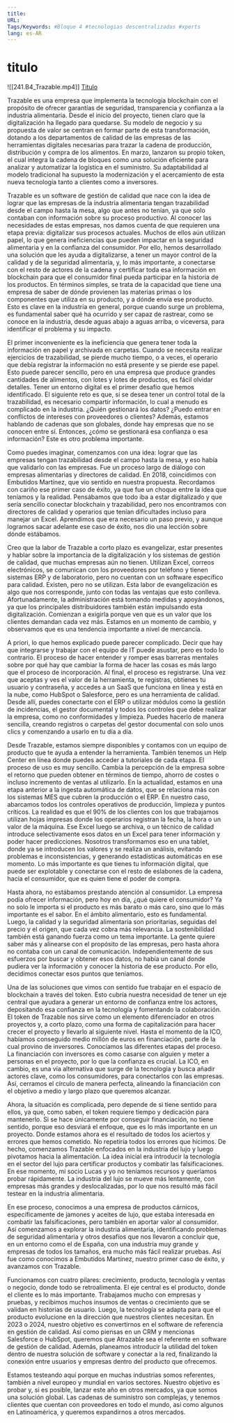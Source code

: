 ```yaml
---
title: 
URL: 
Tags/Keywords: #Bloque 4 #tecnologias descentralizadas #xperts
lang: es-AR
---
```

# titulo
![[241.B4_Trazable.mp4]]
[Titulo](URL)

Trazable es una empresa que implementa la tecnología blockchain con el propósito de ofrecer garantías de seguridad, transparencia y confianza a la industria alimentaria. Desde el inicio del proyecto, tienen claro que la digitalización ha llegado para quedarse. Su modelo de negocio y su propuesta de valor se centran en formar parte de esta transformación, dotando a los departamentos de calidad de las empresas de las herramientas digitales necesarias para trazar la cadena de producción, distribución y compra de los alimentos. En marzo, lanzaron su propio token, el cual integra la cadena de bloques como una solución eficiente para analizar y automatizar la logística en el suministro. Su adaptabilidad al modelo tradicional ha supuesto la modernización y el acercamiento de esta nueva tecnología tanto a clientes como a inversores.

Trazable es un software de gestión de calidad que nace con la idea de lograr que las empresas de la industria alimentaria tengan trazabilidad desde el campo hasta la mesa, algo que antes no tenían, ya que solo contaban con información sobre su proceso productivo. Al conocer las necesidades de estas empresas, nos damos cuenta de que requieren una etapa previa: digitalizar sus procesos actuales. Muchos de ellos aún utilizan papel, lo que genera ineficiencias que pueden impactar en la seguridad alimentaria y en la confianza del consumidor. Por ello, hemos desarrollado una solución que les ayuda a digitalizarse, a tener un mayor control de la calidad y de la seguridad alimentaria, y, lo más importante, a conectarse con el resto de actores de la cadena y certificar toda esa información en blockchain para que el consumidor final pueda participar en la historia de los productos. En términos simples, se trata de la capacidad que tiene una empresa de saber de dónde provienen las materias primas o los componentes que utiliza en su producto, y a dónde envía ese producto. Esto es clave en la industria en general, porque cuando surge un problema, es fundamental saber qué ha ocurrido y ser capaz de rastrear, como se conoce en la industria, desde aguas abajo a aguas arriba, o viceversa, para identificar el problema y su impacto.

El primer inconveniente es la ineficiencia que genera tener toda la información en papel y archivada en carpetas. Cuando se necesita realizar ejercicios de trazabilidad, se pierde mucho tiempo, o a veces, el operario que debía registrar la información no está presente y se pierde ese papel. Esto puede parecer sencillo, pero en una empresa que produce grandes cantidades de alimentos, con lotes y lotes de productos, es fácil olvidar detalles. Tener un entorno digital es el primer desafío que hemos identificado. El siguiente reto es que, si se desea tener un control total de la trazabilidad, es necesario compartir información, lo cual a menudo es complicado en la industria. ¿Quién gestionará los datos? ¿Puedo entrar en conflictos de intereses con proveedores o clientes? Además, estamos hablando de cadenas que son globales, donde hay empresas que no se conocen entre sí. Entonces, ¿cómo se gestionará esa confianza o esa información? Este es otro problema importante.

Como puedes imaginar, comenzamos con una idea: lograr que las empresas tengan trazabilidad desde el campo hasta la mesa, y eso había que validarlo con las empresas. Fue un proceso largo de diálogo con empresas alimentarias y directores de calidad. En 2018, coincidimos con Embutidos Martínez, que vio sentido en nuestra propuesta. Recordamos con cariño ese primer caso de éxito, ya que fue un choque entre la idea que teníamos y la realidad. Pensábamos que todo iba a estar digitalizado y que sería sencillo conectar blockchain y trazabilidad, pero nos encontramos con directores de calidad y operarios que tenían dificultades incluso para manejar un Excel. Aprendimos que era necesario un paso previo, y aunque logramos sacar adelante ese caso de éxito, nos dio una lección sobre dónde estábamos.

Creo que la labor de Trazable a corto plazo es evangelizar, estar presentes y hablar sobre la importancia de la digitalización y los sistemas de gestión de calidad, que muchas empresas aún no tienen. Utilizan Excel, correos electrónicos, se comunican con los proveedores por teléfono y tienen sistemas ERP y de laboratorio, pero no cuentan con un software específico para calidad. Existen, pero no se utilizan. Esta labor de evangelización es algo que nos corresponde, junto con todas las ventajas que esto conlleva. Afortunadamente, la administración está tomando medidas y apoyándonos, ya que los principales distribuidores también están impulsando esta digitalización. Comienzan a exigirla porque ven que es un valor que los clientes demandan cada vez más. Estamos en un momento de cambio, y observamos que es una tendencia importante a nivel de mercancía.

A priori, lo que hemos explicado puede parecer complicado. Decir que hay que integrarse y trabajar con el equipo de IT puede asustar, pero es todo lo contrario. El proceso de hacer entender y romper esas barreras mentales sobre por qué hay que cambiar la forma de hacer las cosas es más largo que el proceso de incorporación. Al final, el proceso es registrarse. Una vez que aceptas y ves el valor de la herramienta, te registras, obtienes tu usuario y contraseña, y accedes a un SaaS que funciona en línea y está en la nube, como HubSpot o Salesforce, pero es una herramienta de calidad. Desde allí, puedes conectarte con el ERP o utilizar módulos como la gestión de incidencias, el gestor documental y todos los controles que debe realizar la empresa, como no conformidades y limpieza. Puedes hacerlo de manera sencilla, creando registros o carpetas del gestor documental con solo unos clics y comenzando a usarlo en tu día a día.

Desde Trazable, estamos siempre disponibles y contamos con un equipo de producto que te ayuda a entender la herramienta. También tenemos un Help Center en línea donde puedes acceder a tutoriales de cada etapa. El proceso de uso es muy sencillo. Cambia la percepción de la empresa sobre el retorno que pueden obtener en términos de tiempo, ahorro de costes o incluso incremento de ventas al utilizarlo. En la actualidad, estamos en una etapa anterior a la ingesta automática de datos, que se relaciona más con los sistemas MES que cubren la producción o el ERP. En nuestro caso, abarcamos todos los controles operativos de producción, limpieza y puntos críticos. La realidad es que el 90% de los clientes con los que trabajamos utilizan hojas impresas donde los operarios registran la fecha, la hora o un valor de la máquina. Ese Excel luego se archiva, o un técnico de calidad introduce selectivamente esos datos en un Excel para tener información y poder hacer predicciones. Nosotros transformamos eso en una tablet, donde ya se introducen los valores y se realiza un análisis, evitando problemas e inconsistencias, y generando estadísticas automáticas en ese momento. Lo más importante es que tienes tu información digital, que puede ser explotable y conectarse con el resto de eslabones de la cadena, hacia el consumidor, que es quien tiene el poder de compra.

Hasta ahora, no estábamos prestando atención al consumidor. La empresa podía ofrecer información, pero hoy en día, ¿qué quiere el consumidor? Ya no solo le importa si el producto es más barato o más caro, sino que lo más importante es el sabor. En el ámbito alimentario, esto es fundamental. Luego, la calidad y la seguridad alimentaria son prioritarias, seguidas del precio y el origen, que cada vez cobra más relevancia. La sostenibilidad también está ganando fuerza como un tema importante. La gente quiere saber más y alinearse con el propósito de las empresas, pero hasta ahora no contaba con un canal de comunicación. Independientemente de sus esfuerzos por buscar y obtener esos datos, no había un canal donde pudiera ver la información y conocer la historia de ese producto. Por ello, decidimos conectar esos puntos que teníamos.

Una de las soluciones que vimos con sentido fue trabajar en el espacio de blockchain a través del token. Esto cubría nuestra necesidad de tener un eje central que ayudara a generar un entorno de confianza entre los actores, depositando esa confianza en la tecnología y fomentando la colaboración. El token de Trazable nos sirve como un elemento diferenciador en otros proyectos y, a corto plazo, como una forma de capitalización para hacer crecer el proyecto y llevarlo al siguiente nivel. Hasta el momento de la ICO, habíamos conseguido medio millón de euros en financiación, parte de la cual provino de inversores. Conocíamos las diferentes etapas del proceso. La financiación con inversores es como casarse con alguien y meter a personas en el proyecto, por lo que la confianza es crucial. La ICO, en cambio, es una vía alternativa que surge de la tecnología y busca añadir actores clave, como los consumidores, para conectarlos con las empresas. Así, cerramos el círculo de manera perfecta, alineando la financiación con el objetivo a medio y largo plazo que queremos alcanzar.

Ahora, la situación es complicada, pero depende de si tiene sentido para ellos, ya que, como saben, el token requiere tiempo y dedicación para mantenerlo. Si se hace únicamente por conseguir financiación, no tiene sentido, porque eso desviará el enfoque, que es lo más importante en un proyecto. Donde estamos ahora es el resultado de todos los aciertos y errores que hemos cometido. No repetiría todos los errores que hicimos. De hecho, comenzamos Trazable enfocados en la industria del lujo y luego pivotamos hacia la alimentación. La idea inicial era introducir la tecnología en el sector del lujo para certificar productos y combatir las falsificaciones. En ese momento, mi socio Lucas y yo no teníamos recursos y queríamos probar rápidamente. La industria del lujo se mueve más lentamente, con empresas más grandes y deslocalizadas, por lo que nos resultó más fácil testear en la industria alimentaria.

En ese proceso, conocimos a una empresa de productos cárnicos, específicamente de jamones y aceites de lujo, que estaba interesada en combatir las falsificaciones, pero también en aportar valor al consumidor. Así comenzamos a explorar la industria alimentaria, identificando problemas de seguridad alimentaria y otros desafíos que nos llevaron a concluir que, en un entorno como el de España, con una industria muy grande y empresas de todos los tamaños, era mucho más fácil realizar pruebas. Así fue como conocimos a Embutidos Martínez, nuestro primer caso de éxito, y avanzamos con Trazable.

Funcionamos con cuatro pilares: crecimiento, producto, tecnología y ventas o negocio, donde todo se retroalimenta. El eje central es el producto, donde el cliente es lo más importante. Trabajamos mucho con empresas y pruebas, y recibimos muchos insumos de ventas o crecimiento que se validan en historias de usuario. Luego, la tecnología se adapta para que el producto evolucione en la dirección que nuestros clientes necesitan. En 2023 o 2024, nuestro objetivo es convertirnos en el software de referencia en gestión de calidad. Así como piensas en un CRM y mencionas Salesforce o HubSpot, queremos que Atrazable sea el referente en software de gestión de calidad. Además, planeamos introducir la utilidad del token dentro de nuestra solución de software y conectar a la red, finalizando la conexión entre usuarios y empresas dentro del producto que ofrecemos.

Estamos testeando aquí porque en muchas industrias somos referentes, también a nivel europeo y mundial en varios sectores. Nuestro objetivo es probar y, si es posible, lanzar este año en otros mercados, ya que somos una solución global. Las cadenas de suministro son complejas, y tenemos clientes que cuentan con proveedores en todo el mundo, así como algunos en Latinoamérica, y queremos expandirnos a otros mercados.